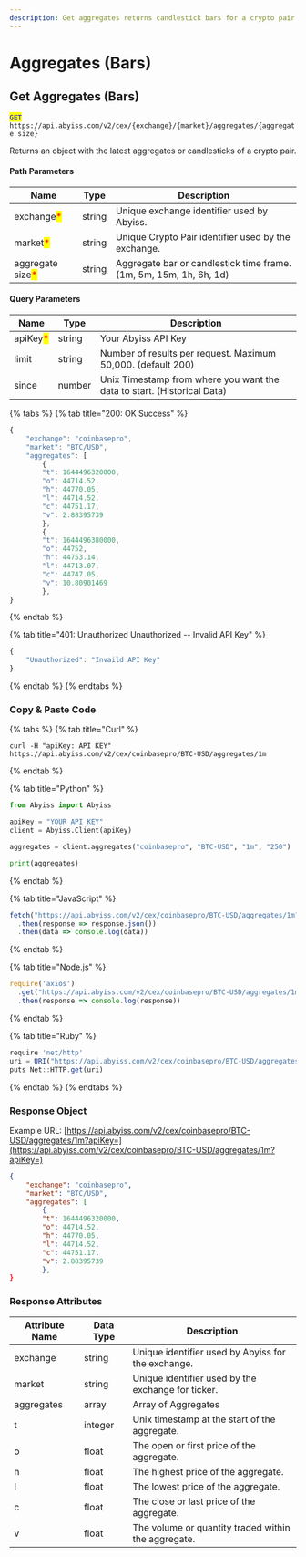 ```yaml
---
description: Get aggregates returns candlestick bars for a crypto pair.
---
```


# Aggregates (Bars)

## Get Aggregates (Bars)

<mark style="color:blue;">`GET`</mark> `https://api.abyiss.com/v2/cex/{exchange}/{market}/aggregates/{aggregate size}`

Returns an object with the latest aggregates or candlesticks of a crypto pair.

#### Path Parameters

| Name                                             | Type   | Description                                                        |
| ------------------------------------------------ | ------ | ------------------------------------------------------------------ |
| exchange<mark style="color:red;">\*</mark>       | string | Unique exchange identifier used by Abyiss.                         |
| market<mark style="color:red;">\*</mark>         | string | Unique Crypto Pair identifier used by the exchange.                |
| aggregate size<mark style="color:red;">\*</mark> | string | Aggregate bar or candlestick time frame. (1m, 5m, 15m, 1h, 6h, 1d) |

#### Query Parameters

| Name                                     | Type   | Description                                                             |
| ---------------------------------------- | ------ | ----------------------------------------------------------------------- |
| apiKey<mark style="color:red;">\*</mark> | string | Your Abyiss API Key                                                     |
| limit                                    | string | Number of results per request. Maximum 50,000. (default 200)            |
| since                                    | number | Unix Timestamp from where you want the data to start. (Historical Data) |

{% tabs %}
{% tab title="200: OK Success" %}
```javascript
{
    "exchange": "coinbasepro",
    "market": "BTC/USD",
    "aggregates": [
        {
        "t": 1644496320000,
        "o": 44714.52,
        "h": 44770.05,
        "l": 44714.52,
        "c": 44751.17,
        "v": 2.88395739
        },
        {
        "t": 1644496380000,
        "o": 44752,
        "h": 44753.14,
        "l": 44713.07,
        "c": 44747.05,
        "v": 10.80901469
        },
}
```
{% endtab %}

{% tab title="401: Unauthorized Unauthorized -- Invalid API Key" %}
```javascript
{
    "Unauthorized": "Invaild API Key"
}
```
{% endtab %}
{% endtabs %}

### Copy & Paste Code

{% tabs %}
{% tab title="Curl" %}
```shell
curl -H "apiKey: API KEY" https://api.abyiss.com/v2/cex/coinbasepro/BTC-USD/aggregates/1m
```
{% endtab %}

{% tab title="Python" %}
```python
from Abyiss import Abyiss

apiKey = "YOUR API KEY" 
client = Abyiss.Client(apiKey)

aggregates = client.aggregates("coinbasepro", "BTC-USD", "1m", "250")

print(aggregates)
```
{% endtab %}

{% tab title="JavaScript" %}
```javascript
fetch("https://api.abyiss.com/v2/cex/coinbasepro/BTC-USD/aggregates/1m?apiKey=*")
  .then(response => response.json())
  .then(data => console.log(data))
```
{% endtab %}

{% tab title="Node.js" %}
```javascript
require('axios')
  .get("https://api.abyiss.com/v2/cex/coinbasepro/BTC-USD/aggregates/1m?apiKey=*")
  .then(response => console.log(response))
```
{% endtab %}

{% tab title="Ruby" %}
```javascript
require 'net/http'
uri = URI("https://api.abyiss.com/v2/cex/coinbasepro/BTC-USD/aggregates/1m?apiKey=*")
puts Net::HTTP.get(uri)
```
{% endtab %}
{% endtabs %}

### Response Object

Example URL: [https://api.abyiss.com/v2/cex/coinbasepro/BTC-USD/aggregates/1m?apiKey=](https://api.abyiss.com/v2/cex/coinbasepro/BTC-USD/aggregates/1m?apiKey=)

```json
{
    "exchange": "coinbasepro",
    "market": "BTC/USD",
    "aggregates": [
        {
        "t": 1644496320000,
        "o": 44714.52,
        "h": 44770.05,
        "l": 44714.52,
        "c": 44751.17,
        "v": 2.88395739
        },
}
```

### Response Attributes <a href="#response-attributes" id="response-attributes"></a>

| Attribute Name | Data Type | Description                                         |
| -------------- | --------- | --------------------------------------------------- |
| exchange       | string    | Unique identifier used by Abyiss for the exchange.  |
| market         | string    | Unique identifier used by the exchange for ticker.  |
| aggregates     | array     | Array of Aggregates                                 |
| t              | integer   | Unix timestamp at the start of the aggregate.       |
| o              | float     | The open or first price of the aggregate.           |
| h              | float     | The highest price of the aggregate.                 |
| l              | float     | The lowest price of the aggregate.                  |
| c              | float     | The close or last price of the aggregate.           |
| v              | float     | The volume or quantity traded within the aggregate. |
